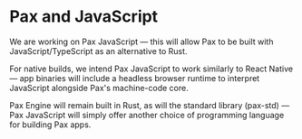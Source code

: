 # Pax and JavaScript

We are working on Pax JavaScript — this will allow Pax to be built with JavaScript/TypeScript as an alternative to Rust.

For native builds, we intend Pax JavaScript to work similarly to React Native — app binaries will include a headless browser runtime to interpret JavaScript alongside Pax's machine-code core.

Pax Engine will remain built in Rust, as will the standard library (pax-std) — Pax JavaScript will simply offer another choice of programming language for
building Pax apps.



